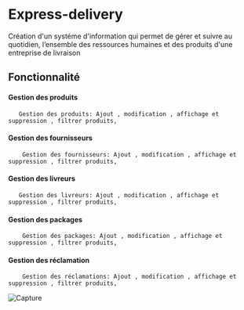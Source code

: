 # Express-delivery
  Création d'un systéme d'information qui permet de gérer et suivre au quotidien, l’ensemble des ressources humaines et des produits d'une entreprise de livraison


## Fonctionnalité  

   #### Gestion des produits

       Gestion des produits: Ajout , modification , affichage et suppression , filtrer produits,

   #### Gestion des fournisseurs

        Gestion des fournisseurs: Ajout , modification , affichage et suppression , filtrer produits,

   #### Gestion des livreurs

       Gestion des livreurs: Ajout , modification , affichage et suppression , filtrer produits,

   #### Gestion des packages

        Gestion des packages: Ajout , modification , affichage et suppression , filtrer produits,

   #### Gestion des réclamation
        Gestion des réclamations: Ajout , modification , affichage et suppression , filtrer produits,



![Capture](https://user-images.githubusercontent.com/79277235/197841305-0ac323b4-ca6f-4886-ae37-12809b441625.PNG)

